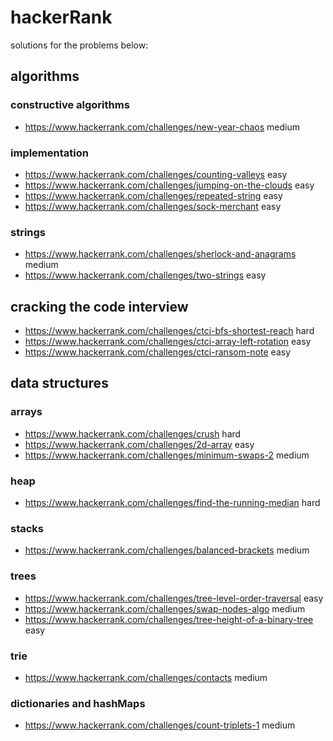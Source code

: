 # hackerRank

solutions for the problems below:

## algorithms
### constructive algorithms
* https://www.hackerrank.com/challenges/new-year-chaos medium
### implementation
* https://www.hackerrank.com/challenges/counting-valleys easy
* https://www.hackerrank.com/challenges/jumping-on-the-clouds easy
* https://www.hackerrank.com/challenges/repeated-string easy
* https://www.hackerrank.com/challenges/sock-merchant easy
### strings
* https://www.hackerrank.com/challenges/sherlock-and-anagrams medium
* https://www.hackerrank.com/challenges/two-strings easy
## cracking the code interview
* https://www.hackerrank.com/challenges/ctci-bfs-shortest-reach hard
* https://www.hackerrank.com/challenges/ctci-array-left-rotation easy
* https://www.hackerrank.com/challenges/ctci-ransom-note easy
## data structures
### arrays
* https://www.hackerrank.com/challenges/crush hard
* https://www.hackerrank.com/challenges/2d-array easy
* https://www.hackerrank.com/challenges/minimum-swaps-2 medium
### heap
* https://www.hackerrank.com/challenges/find-the-running-median hard
### stacks
* https://www.hackerrank.com/challenges/balanced-brackets medium
### trees
* https://www.hackerrank.com/challenges/tree-level-order-traversal easy
* https://www.hackerrank.com/challenges/swap-nodes-algo medium
* https://www.hackerrank.com/challenges/tree-height-of-a-binary-tree easy
### trie
* https://www.hackerrank.com/challenges/contacts medium
### dictionaries and hashMaps
* https://www.hackerrank.com/challenges/count-triplets-1 medium
